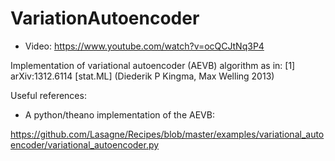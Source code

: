 # VariationAutoencoder


* Video: https://www.youtube.com/watch?v=ocQCJtNq3P4

Implementation of variational autoencoder (AEVB) algorithm as in:
[1] arXiv:1312.6114 [stat.ML] (Diederik P Kingma, Max Welling 2013)

Useful references:

* A python/theano implementation of the AEVB:

https://github.com/Lasagne/Recipes/blob/master/examples/variational_autoencoder/variational_autoencoder.py



